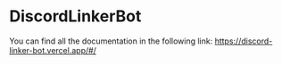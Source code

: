 # DiscordLinkerBot
You can find all the documentation in the following link: https://discord-linker-bot.vercel.app/#/
